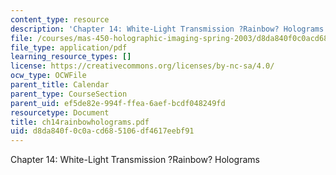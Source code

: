 ```yaml
---
content_type: resource
description: 'Chapter 14: White-Light Transmission ?Rainbow? Holograms'
file: /courses/mas-450-holographic-imaging-spring-2003/d8da840f0c0acd685106df4617eebf91_ch14rainbowholograms.pdf
file_type: application/pdf
learning_resource_types: []
license: https://creativecommons.org/licenses/by-nc-sa/4.0/
ocw_type: OCWFile
parent_title: Calendar
parent_type: CourseSection
parent_uid: ef5de82e-994f-ffea-6aef-bcdf048249fd
resourcetype: Document
title: ch14rainbowholograms.pdf
uid: d8da840f-0c0a-cd68-5106-df4617eebf91
---
```

Chapter 14: White-Light Transmission ?Rainbow? Holograms